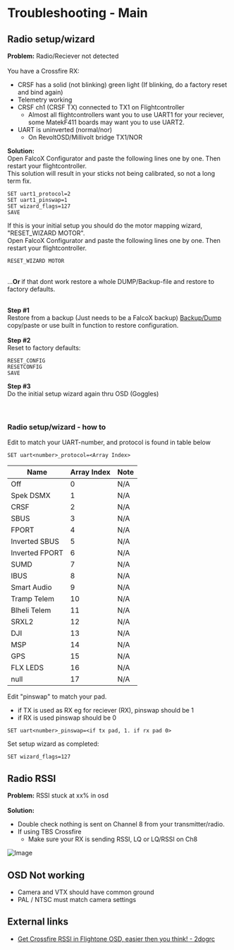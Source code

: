 # Troubleshooting - Main



## Radio setup/wizard

<b>Problem:</b> Radio/Reciever not detected</br>
</br>
You have a Crossfire RX:
- CRSF has a solid (not blinking) green light (If blinking, do a factory reset and bind again)
- Telemetry working
- CRSF ch1 (CRSF TX) connected to TX1 on Flightcontroller
    - Almost all flightcontrollers want you to use UART1 for your reciever, some MatekF411 boards may want you to use UART2.
- UART is uninverted (normal/nor)
    - On RevoltOSD/Millivolt bridge TX1/NOR

<b>Solution:</b></br>
Open FalcoX Configurator and paste the following lines one by one. Then restart your flightcontroller.</br>
This solution will result in your sticks not being calibrated, so not a long term fix.</br>

```
SET uart1_protocol=2
SET uart1_pinswap=1
SET wizard_flags=127
SAVE

```

If this is your initial setup you should do the motor mapping wizard,  "RESET_WIZARD MOTOR".</br>
Open FalcoX Configurator and paste the following lines one by one. Then restart your flightcontroller.
```
RESET_WIZARD MOTOR
```
</br>
...<b>Or </b>if that dont work restore a whole DUMP/Backup-file and restore to factory defaults.
</br>
</br>

<b>Step #1</b></br>
Restore from a backup (Just needs to be a FalcoX backup) [Backup/Dump](https://github.com/fl1wiki-mrteel/FlightOneWiki/blob/main/DUMPS/H7.txt) </br>
copy/paste or use built in function to restore configuration.
</br>
</br>
<b>Step #2</b></br>
Reset to factory defaults:</br>
```
RESET_CONFIG
RESETCONFIG
SAVE

```
<b>Step #3</b></br>
Do the initial setup wizard again thru OSD (Goggles)
</br>
</br>
</br>
### Radio setup/wizard - how to

Edit to match your UART-number, and protocol is found in table below

```
SET uart<number>_protocol=<Array Index>
```

Name | Array Index | Note
----- | ----- | -----
Off | 0 | N/A
Spek DSMX | 1 | N/A
CRSF | 2 | N/A
SBUS | 3 | N/A
FPORT | 4 | N/A
Inverted SBUS | 5 | N/A
Inverted FPORT | 6 | N/A
SUMD | 7 | N/A
IBUS | 8 | N/A
Smart Audio | 9 | N/A
Tramp Telem | 10 | N/A
Blheli Telem | 11 | N/A
SRXL2 | 12 | N/A
DJI | 13 | N/A
MSP | 14 | N/A
GPS | 15 | N/A
FLX LEDS | 16 | N/A
null | 17 | N/A


Edit "pinswap" to match your pad.
- if TX is used as RX eg for reciever (RX), pinswap should be 1
- if RX is used pinswap should be 0

```
SET uart<number>_pinswap=<if tx pad, 1. if rx pad 0>
```

Set setup wizard as completed:
```
SET wizard_flags=127
```


## Radio RSSI

<b>Problem:</b> RSSI stuck at xx% in osd </br>
</br>
<b>Solution:</b></br>
- Double check nothing is sent on Channel 8 from your transmitter/radio.
- If using TBS Crossfire
    - Make sure your RX is sending RSSI, LQ or LQ/RSSI on Ch8

![Image](https://github.com/fl1wiki-mrteel/FlightOneWiki/blob/main/IMG/CRSF_NANO_CH8.JPG)


## OSD Not working

- Camera and VTX should have common ground
- PAL / NTSC must match camera settings



## External links
- [Get Crossfire RSSI in Flightone OSD, easier then you think! - 2dogrc](https://www.youtube.com/watch?v=3qxWdBMQSNU)




 